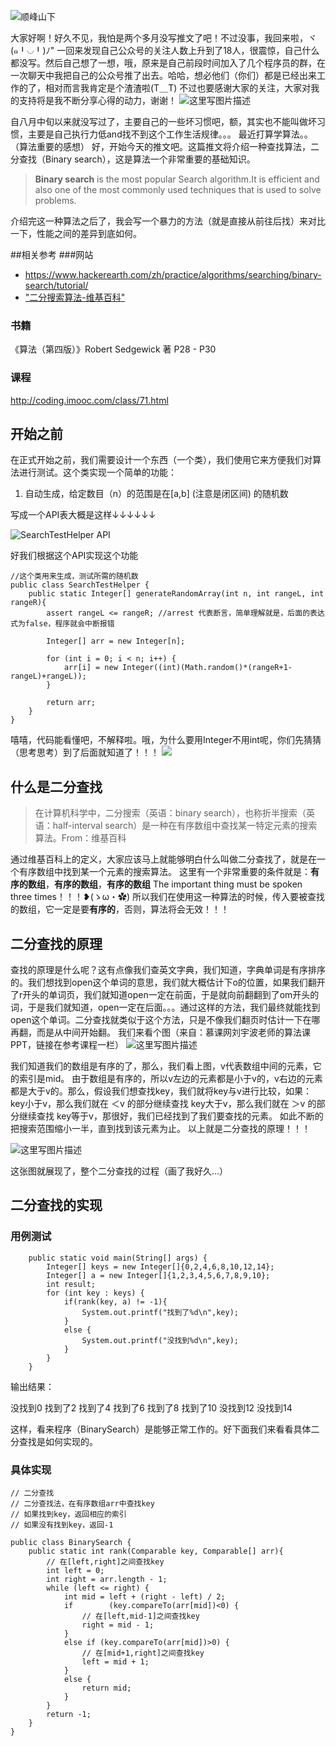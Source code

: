 ![顺峰山下](http://img.blog.csdn.net/20171019214104434?watermark/2/text/aHR0cDovL2Jsb2cuY3Nkbi5uZXQveWFuY29tMjAxNg==/font/5a6L5L2T/fontsize/400/fill/I0JBQkFCMA==/dissolve/70/gravity/SouthEast)

 大家好啊！好久不见，我怕是两个多月没写推文了吧！不过没事，我回来啦，ヾ(๑╹◡╹)ﾉ"
 一回来发现自己公众号的关注人数上升到了18人，很震惊，自己什么都没写。然后自己想了一想，哦，原来是自己前段时间加入了几个程序员的群，在一次聊天中我把自己的公众号推了出去。哈哈，想必他们（你们）都是已经出来工作的了，相对而言我肯定是个渣渣啦(T＿T) 不过也要感谢大家的关注，大家对我的支持将是我不断分享心得的动力，谢谢！
 ![这里写图片描述](http://img.blog.csdn.net/20171019220418772?watermark/2/text/aHR0cDovL2Jsb2cuY3Nkbi5uZXQveWFuY29tMjAxNg==/font/5a6L5L2T/fontsize/400/fill/I0JBQkFCMA==/dissolve/70/gravity/SouthEast)

 自八月中旬以来就没写过了，主要自己的一些坏习惯吧，额，其实也不能叫做坏习惯，主要是自己执行力低and找不到这个工作生活规律。。。
 最近打算学算法。。（算法重要的感想）
 好，开始今天的推文吧。这篇推文将介绍一种查找算法，二分查找（Binary search），这是算法一个非常重要的基础知识。


> **Binary search** is the most popular Search algorithm.It is efficient and also one of the most commonly used techniques that is used to solve problems.

 介绍完这一种算法之后了，我会写一个暴力的方法（就是直接从前往后找）来对比一下，性能之间的差异到底如何。

##相关参考
###网站


 - https://www.hackerearth.com/zh/practice/algorithms/searching/binary-search/tutorial/
 - ["二分搜索算法-维基百科"](https://zh.wikipedia.org/wiki/%E4%BA%8C%E5%88%86%E6%90%9C%E7%B4%A2%E7%AE%97%E6%B3%95 )

### 书籍
《算法（第四版）》Robert Sedgewick 著 P28 - P30

### 课程
 http://coding.imooc.com/class/71.html

## 开始之前
 在正式开始之前，我们需要设计一个东西（一个类），我们使用它来方便我们对算法进行测试。这个类实现一个简单的功能：

 1. 自动生成，给定数目（n）的范围是在[a,b] (注意是闭区间) 的随机数

 写成一个API表大概是这样↓↓↓↓↓↓

![SearchTestHelper API](http://img.blog.csdn.net/20171020194722788?watermark/2/text/aHR0cDovL2Jsb2cuY3Nkbi5uZXQveWFuY29tMjAxNg==/font/5a6L5L2T/fontsize/400/fill/I0JBQkFCMA==/dissolve/70/gravity/SouthEast)

 好我们根据这个API实现这个功能

```
//这个类用来生成，测试所需的随机数
public class SearchTestHelper {
    public static Integer[] generateRandomArray(int n, int rangeL, int rangeR){
        assert rangeL <= rangeR; //arrest 代表断言，简单理解就是，后面的表达式为false，程序就会中断报错

        Integer[] arr = new Integer[n];

        for (int i = 0; i < n; i++) {
            arr[i] = new Integer((int)(Math.random()*(rangeR+1-rangeL)+rangeL));
        }

        return arr;
    }
}
```

 嘻嘻，代码能看懂吧，不解释啦。哦，为什么要用Integer不用int呢，你们先猜猜（思考思考）到了后面就知道了！！！
![](http://img.blog.csdn.net/20171020195355245?watermark/2/text/aHR0cDovL2Jsb2cuY3Nkbi5uZXQveWFuY29tMjAxNg==/font/5a6L5L2T/fontsize/400/fill/I0JBQkFCMA==/dissolve/70/gravity/SouthEast)

## 什么是二分查找

> 在计算机科学中，二分搜索（英语：binary search），也称折半搜索（英语：half-interval search）是一种在有序数组中查找某一特定元素的搜索算法。From：维基百科

 通过维基百科上的定义，大家应该马上就能够明白什么叫做二分查找了，就是在一个有序数组中找到某一个元素的搜索算法。
 这里有一个非常重要的条件就是：**有序的数组**，**有序的数组**，**有序的数组**
 The important thing must  be spoken three times！！！❥(ゝω・✿ฺ)
 所以我们在使用这一种算法的时候，传入要被查找的数组，它一定是要**有序的**，否则，算法将会无效！！！

## 二分查找的原理
 查找的原理是什么呢？这有点像我们查英文字典，我们知道，字典单词是有序排序的。我们想找到open这个单词的意思，我们就大概估计下o的位置，如果我们翻开了r开头的单词页，我们就知道open一定在前面，于是就向前翻翻到了om开头的词，于是我们就知道，open一定在后面。。。通过这样的方法，我们最终就能找到open这个单词。二分查找就类似于这个方法，只是不像我们翻页时估计一下在哪再翻，而是从中间开始翻。
 我们来看个图（来自：慕课网刘宇波老师的算法课PPT，链接在参考课程一栏）
![这里写图片描述](http://img.blog.csdn.net/20171020220737382?watermark/2/text/aHR0cDovL2Jsb2cuY3Nkbi5uZXQveWFuY29tMjAxNg==/font/5a6L5L2T/fontsize/400/fill/I0JBQkFCMA==/dissolve/70/gravity/SouthEast)

 我们知道我们的数组是有序的了，那么，我们看上图，v代表数组中间的元素，它的索引是mid。
 由于数组是有序的，所以v左边的元素都是小于v的，v右边的元素都是大于v的。那么，假设我们想查找key，我们就将key与v进行比较，如果：
 key小于v，那么我们就在 ＜v 的部分继续查找
 key大于v，那么我们就在 ＞v 的部分继续查找
 key等于v，那很好，我们已经找到了我们要查找的元素。
 如此不断的把搜索范围缩小一半，直到找到该元素为止。
 以上就是二分查找的原理！！！

 ![这里写图片描述](http://img.blog.csdn.net/20171020225057533?watermark/2/text/aHR0cDovL2Jsb2cuY3Nkbi5uZXQveWFuY29tMjAxNg==/font/5a6L5L2T/fontsize/400/fill/I0JBQkFCMA==/dissolve/70/gravity/SouthEast)

 这张图就展现了，整个二分查找的过程（画了我好久...）

## 二分查找的实现

### 用例测试

```
    public static void main(String[] args) {
        Integer[] keys = new Integer[]{0,2,4,6,8,10,12,14};
        Integer[] a = new Integer[]{1,2,3,4,5,6,7,8,9,10};
        int result;
        for (int key : keys) {
            if(rank(key, a) != -1){
                System.out.printf("找到了%d\n",key);
            }
            else {
                System.out.printf("没找到%d\n",key);
            }
        }
    }
```

 输出结果：

没找到0
找到了2
找到了4
找到了6
找到了8
找到了10
没找到12
没找到14

 这样，看来程序（BinarySearch）是能够正常工作的。好下面我们来看看具体二分查找是如何实现的。
### 具体实现

```
// 二分查找
// 二分查找法，在有序数组arr中查找key
// 如果找到key，返回相应的索引
// 如果没有找到key，返回-1

public class BinarySearch {
    public static int rank(Comparable key, Comparable[] arr){
        // 在[left,right]之间查找key
        int left = 0;
        int right = arr.length - 1;
        while (left <= right) {
            int mid = left + (right - left) / 2;
            if        (key.compareTo(arr[mid])<0) {
                // 在[left,mid-1]之间查找key
                right = mid - 1;
            }
            else if (key.compareTo(arr[mid])>0) {
                // 在[mid+1,right]之间查找key
                left = mid + 1;
            }
            else {
                return mid;
            }
        }
        return -1;
    }
}
```